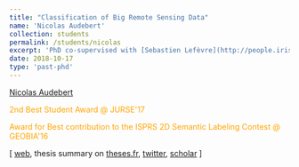 ```yaml
---
title: "Classification of Big Remote Sensing Data"
name: 'Nicolas Audebert'
collection: students
permalink: /students/nicolas
excerpt: 'PhD co-supervised with [Sebastien Lefèvre](http://people.irisa.fr/Sebastien.Lefevre/) from [IRISA](http://www-irisa.univ-ubs.fr/)/[Univ Bretagne Sud](http://www.univ-ubs.fr/), defended in October 2018. <span style="color:orange;">2nd Best Student Award @ JURSE'17</span> and <span style="color:orange;">Award for Best contribution to the ISPRS 2D Semantic Labeling Contest</span>'
date: 2018-10-17
type: 'past-phd'
---
```


[Nicolas Audebert](http://nicolas.audebert.at/)

<span style="color:orange;">2nd Best Student Award @ JURSE'17</span>

<span style="color:orange;">Award for Best contribution to the ISPRS 2D Semantic Labeling Contest @ GEOBIA'16</span>

\[ [web](https://nicolas.audebert.at/), thesis summary on [theses.fr](http://www.theses.fr/s140223), [twitter](https://twitter.com/nshaud?lang=en), [scholar](https://scholar.google.fr/citations?user=_z5vXUcAAAAJ&hl=en) \]

